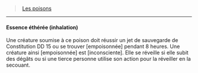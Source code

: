 ﻿---
!GenericItem
Id: poisons_hd.md#essence-éthérée-inhalation
ParentLink: poisons_hd.md#les-poisons
Name: Essence éthérée (inhalation)
ParentName: Les poisons
NameLevel: 4
Attributes:
  Name: Essence éthérée (inhalation)
  Markdown: >+
    #### <!--Name-->Essence éthérée (inhalation)<!--/Name-->


    Une créature soumise à ce poison doit réussir un jet de sauvegarde de Constitution DD 15 ou se trouver [empoisonnée] pendant 8 heures. Une créature ainsi [empoisonnée] est [inconsciente]. Elle se réveille si elle subit des dégâts ou si une tierce personne utilise son action pour la réveiller en la secouant.

AttributesDictionary: >+
  Name: Essence éthérée (inhalation)

  Markdown: >+

    #### <!--Name-->Essence éthérée (inhalation)<!--/Name-->





    Une créature soumise à ce poison doit réussir un jet de sauvegarde de Constitution DD 15 ou se trouver [empoisonnée] pendant 8 heures. Une créature ainsi [empoisonnée] est [inconsciente]. Elle se réveille si elle subit des dégâts ou si une tierce personne utilise son action pour la réveiller en la secouant.



---
> [Les poisons](hd_poisons.md)

---

#### Essence éthérée (inhalation)

Une créature soumise à ce poison doit réussir un jet de sauvegarde de Constitution DD 15 ou se trouver [empoisonnée] pendant 8 heures. Une créature ainsi [empoisonnée] est [inconsciente]. Elle se réveille si elle subit des dégâts ou si une tierce personne utilise son action pour la réveiller en la secouant.

